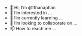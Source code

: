 - 👋 Hi, I’m @tthanaphan
- 👀 I’m interested in ...
- 🌱 I’m currently learning ...
- 💞️ I’m looking to collaborate on ...
- 📫 How to reach me ...

<!---
tthanaphan/tthanaphan is a ✨ special ✨ repository because its `README.md` (this file) appears on your GitHub profile.
You can click the Preview link to take a look at your changes.
--->
